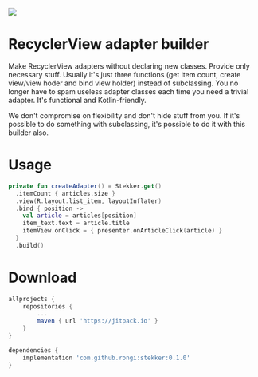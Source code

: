 [![](https://jitpack.io/v/rongi/stekker.svg)](https://jitpack.io/#rongi/stekker)

# RecyclerView adapter builder

Make RecyclerView adapters without declaring new classes. Provide only necessary stuff. Usually it's just three functions (get item count, create view/view hoder and bind view holder) instead of subclassing. You no longer have to spam useless adapter classes each time you need a trivial adapter. It's functional and Kotlin-friendly.

We don't compromise on flexibility and don't hide stuff from you. If it's possible to do something with subclassing, it's possible to do it with this builder also.

Usage
=====

```kotlin
private fun createAdapter() = Stekker.get()
  .itemCount { articles.size }
  .view(R.layout.list_item, layoutInflater)
  .bind { position ->
    val article = articles[position]
    item_text.text = article.title
    itemView.onClick = { presenter.onArticleClick(article) }
  }
  .build()
```

Download
========

```groovy
allprojects {
    repositories {
        ...
        maven { url 'https://jitpack.io' }
    }
}
```

```groovy
dependencies {
    implementation 'com.github.rongi:stekker:0.1.0'
}
```
